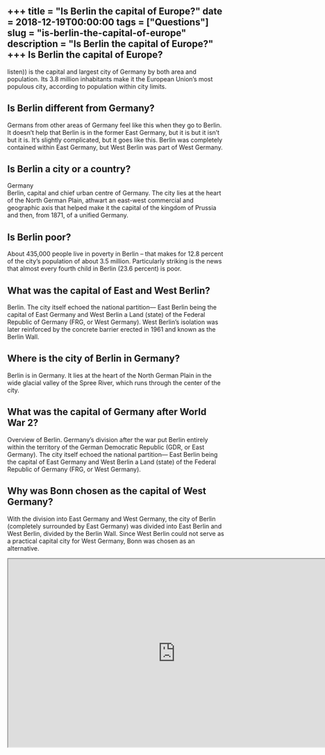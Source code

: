 +++
title = "Is Berlin the capital of Europe?"
date = 2018-12-19T00:00:00
tags = ["Questions"]
slug = "is-berlin-the-capital-of-europe"
description = "Is Berlin the capital of Europe?"
+++
Is Berlin the capital of Europe?
--------------------------------

listen)) is the capital and largest city of Germany by both area and population. Its 3.8 million inhabitants make it the European Union’s most populous city, according to population within city limits.

Is Berlin different from Germany?
---------------------------------

Germans from other areas of Germany feel like this when they go to Berlin. It doesn’t help that Berlin is in the former East Germany, but it is but it isn’t but it is. It’s slightly complicated, but it goes like this. Berlin was completely contained within East Germany, but West Berlin was part of West Germany.

Is Berlin a city or a country?
------------------------------

Germany  
Berlin, capital and chief urban centre of Germany. The city lies at the heart of the North German Plain, athwart an east-west commercial and geographic axis that helped make it the capital of the kingdom of Prussia and then, from 1871, of a unified Germany.

Is Berlin poor?
---------------

About 435,000 people live in poverty in Berlin – that makes for 12.8 percent of the city’s population of about 3.5 million. Particularly striking is the news that almost every fourth child in Berlin (23.6 percent) is poor.

What was the capital of East and West Berlin?
---------------------------------------------

Berlin. The city itself echoed the national partition— East Berlin being the capital of East Germany and West Berlin a Land (state) of the Federal Republic of Germany (FRG, or West Germany). West Berlin’s isolation was later reinforced by the concrete barrier erected in 1961 and known as the Berlin Wall.

Where is the city of Berlin in Germany?
---------------------------------------

Berlin is in Germany. It lies at the heart of the North German Plain in the wide glacial valley of the Spree River, which runs through the center of the city.

What was the capital of Germany after World War 2?
--------------------------------------------------

Overview of Berlin. Germany’s division after the war put Berlin entirely within the territory of the German Democratic Republic (GDR, or East Germany). The city itself echoed the national partition— East Berlin being the capital of East Germany and West Berlin a Land (state) of the Federal Republic of Germany (FRG, or West Germany).

Why was Bonn chosen as the capital of West Germany?
---------------------------------------------------

 With the division into East Germany and West Germany, the city of Berlin (completely surrounded by East Germany) was divided into East Berlin and West Berlin, divided by the Berlin Wall. Since West Berlin could not serve as a practical capital city for West Germany, Bonn was chosen as an alternative.

<iframe allow="accelerometer; autoplay; clipboard-write; encrypted-media; gyroscope; picture-in-picture" allowfullscreen="" class="__youtube_prefs__  epyt-is-override  no-lazyload" data-no-lazy="1" data-origheight="433" data-origwidth="770" data-skipgform_ajax_framebjll="" height="433" id="_ytid_55644" loading="lazy" src="https://www.youtube.com/embed/Ucu15Cp56a8?enablejsapi=1&autoplay=0&cc_load_policy=0&cc_lang_pref=&iv_load_policy=1&loop=0&modestbranding=0&rel=1&fs=1&playsinline=0&autohide=2&theme=dark&color=red&controls=1&" title="YouTube player" width="770"></iframe>